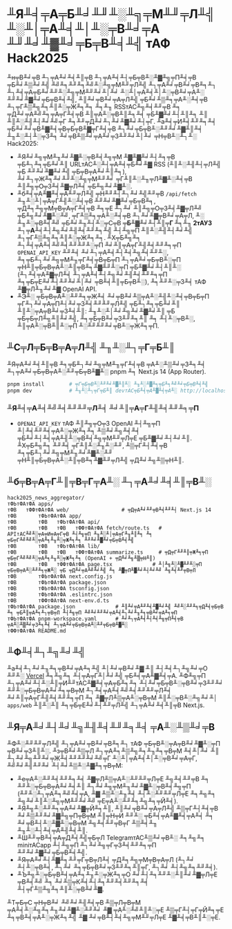 ﻿# ╨Я╨╡╤А╤Б╨╛╨╜╨░╨╗╤М╨╜╤Л╨╣ ╨░╨│╤А╨╡╨│╨░╤В╨╛╤А ╨╜╨╛╨▓╨╛╤Б╤В╨╡╨╣ тАФ Hack2025

╨н╤В╨╛╤В ╨┐╤А╨╛╨╡╨║╤В ╨┐╤А╨╡╨┤╤Б╤В╨░╨▓╨╗╤П╨╡╤В ╤Б╨╛╨▒╨╛╨╣ ╨╝╨╕╨╜╨╕╨╝╨░╨╗╤М╨╜╤Л╨╣ ╨┐╤А╨╛╤В╨╛╤В╨╕╨┐ ╨┐╨╡╤А╤Б╨╛╨╜╨░╨╗╤М╨╜╨╛╨│╨╛ ╨░╨│╤А╨╡╨│╨░╤В╨╛╤А╨░ ╨╜╨╛╨▓╨╛╤Б╤В╨╡╨╣,
╨║╨╛╤В╨╛╤А╤Л╨╣ ╤Б╨╛╨▒╨╕╤А╨░╨╡╤В ╨┐╤Г╨▒╨╗╨╕╨║╨░╤Ж╨╕╨╕ ╨╕╨╖ RSSтАС╨╗╨╡╨╜╤В ╨╕ ╤Д╨╛╤А╨╝╨╕╤А╤Г╨╡╤В ╨║╤А╨░╤В╨║╨╕╨╡ ╤Б╨▓╨╛╨┤╨║╨╕ ╨║ ╨║╨░╨╢╨┤╨╛╨╝╤Г
╨╕╨╜╤Д╨╛╨┐╨╛╨▓╨╛╨┤╤Г. ╨а╨╡╤И╨╡╨╜╨╕╨╡ ╤Б╨╛╨╛╤В╨▓╨╡╤В╤Б╤В╨▓╤Г╨╡╤В ╨┐╨╛╤Б╤В╨░╨╜╨╛╨▓╨║╨╡ ╨╖╨░╨┤╨░╤З╨╕ ╨╛╤В╨▒╨╛╤А╨╛╤З╨╜╨╛╨│╨╛ ╤Н╤В╨░╨┐╨░ Hack2025:

- ╨Я╨╛╨╗╤М╨╖╨╛╨▓╨░╤В╨╡╨╗╤М ╨▓╨▓╨╛╨┤╨╕╤В ╤Б╨┐╨╕╤Б╨╛╨║ URLтАС╨░╨┤╤А╨╡╤Б╨╛╨▓ RSS (╨║╨░╨╢╨┤╤Л╨╣ ╤Б ╨╜╨╛╨▓╨╛╨╣ ╤Б╤В╤А╨╛╨║╨╕),
  ╨╛╨┐╤Ж╨╕╨╛╨╜╨░╨╗╤М╨╜╨╛ ╤Г╨║╨░╨╖╤Л╨▓╨░╨╡╤В ╨║╨╗╤О╤З╨╡╨▓╤Л╨╡ ╤Б╨╗╨╛╨▓╨░.
- ╨б╨╡╤А╨▓╨╡╤А╨╜╤Л╨╣ ╤Н╨╜╨┤╨┐╨╛╨╣╨╜╤В `/api/fetch` ╨╖╨░╨│╤А╤Г╨╢╨░╨╡╤В ╨╜╨╛╨▓╨╛╤Б╤В╨╕, ╤Д╨╕╨╗╤М╤В╤А╤Г╨╡╤В ╨╕╤Е ╨┐╨╛
  ╨║╨╗╤О╤З╨╡╨▓╤Л╨╝ ╤Б╨╗╨╛╨▓╨░╨╝, ╤Г╨▒╨╕╤А╨░╨╡╤В ╨┐╨╛╨▓╤В╨╛╤А╤Л, ╨░ ╨╖╨░╤В╨╡╨╝ ╤Б╨╛╨╖╨┤╨░╤С╤В **╤Б╨▓╨╛╨┤╨║╤Г ╨╕╨╖ 2тАУ3 ╨┐╤А╨╡╨┤╨╗╨╛╨╢╨╡╨╜╨╕╨╣**
  ╨┤╨╗╤П ╨║╨░╨╢╨┤╨╛╨╣ ╨┐╤Г╨▒╨╗╨╕╨║╨░╤Ж╨╕╨╕. ╨Х╤Б╨╗╨╕ ╨┐╨╡╤А╨╡╨╝╨╡╨╜╨╜╨░╤П ╨╛╨║╤А╤Г╨╢╨╡╨╜╨╕╤П `OPENAI_API_KEY` ╨╜╨╡
  ╨╛╨┐╤А╨╡╨┤╨╡╨╗╨╡╨╜╨░, ╨╕╤Б╨┐╨╛╨╗╤М╨╖╤Г╨╡╤В╤Б╤П ╨┐╤А╨╛╤Б╤В╨░╤П ╤Н╨║╤Б╤В╤А╨░╨║╤В╨╕╨▓╨╜╨░╤П ╤Б╨▓╨╛╨┤╨║╨░ (╨┐╨╡╤А╨▓╤Л╨╡ ╨┐╤А╨╡╨┤╨╗╨╛╨╢╨╡╨╜╨╕╤П
  ╨╕╤Б╤Е╨╛╨┤╨╜╨╛╨│╨╛ ╤В╨╡╨║╤Б╤В╨░), ╨╕╨╜╨░╤З╨╡ тАФ ╨▓╤Л╨╖╨╛╨▓ OpenAI API.
- ╨Э╨░ ╤Б╤В╤А╨░╨╜╨╕╤Ж╨╡ ╨╛╤В╨╛╨▒╤А╨░╨╢╨░╨╡╤В╤Б╤П ╤Г╨┐╨╛╤А╤П╨┤╨╛╤З╨╡╨╜╨╜╤Л╨╣ ╤Б╨┐╨╕╤Б╨╛╨║ ╨║╨░╤А╤В╨╛╤З╨╡╨║: ╨╖╨░╨│╨╛╨╗╨╛╨▓╨╛╨║ ╤Б ╤Б╤Б╤Л╨╗╨║╨╛╨╣,
  ╨╕╤Б╤В╨╛╤З╨╜╨╕╨║ ╨╕ ╨┤╨░╤В╨░, ╨║╤А╨░╤В╨║╨░╤П ╨░╨╜╨╜╨╛╤В╨░╤Ж╨╕╤П.

## ╨С╤Л╤Б╤В╤А╤Л╨╣ ╨╖╨░╨┐╤Г╤Б╨║

╨Я╤А╨╛╨╡╨║╤В ╨╕╤Б╨┐╨╛╨╗╤М╨╖╤Г╨╡╤В ╤А╨░╨▒╨╛╤З╨╕╨╡ ╨┐╤А╨╛╤Б╤В╤А╨░╨╜╤Б╤В╨▓╨░ pnpm ╨╕ Next.js 14 (App Router).

```bash
pnpm install        # ╤Г╤Б╤В╨░╨╜╨╛╨▓╨║╨░ ╨╖╨░╨▓╨╕╤Б╨╕╨╝╨╛╤Б╤В╨╡╨╣
pnpm dev            # ╨╖╨░╨┐╤Г╤Б╨║ devтАС╤Б╨╡╤А╨▓╨╡╤А╨░ http://localhost:3000
```

### ╨Я╨╡╤А╨╡╨╝╨╡╨╜╨╜╤Л╨╡ ╨╛╨║╤А╤Г╨╢╨╡╨╜╨╕╤П

- `OPENAI_API_KEY` тАФ ╨║╨╗╤О╤З OpenAI ╨┤╨╗╤П ╨│╨╡╨╜╨╡╤А╨░╤Ж╨╕╨╕ ╨▒╨╛╨╗╨╡╨╡ ╤Б╨╛╨┤╨╡╤А╨╢╨░╤В╨╡╨╗╤М╨╜╤Л╤Е ╤Б╨▓╨╛╨┤╨╛╨║.
  ╨Х╤Б╨╗╨╕ ╨╜╨╡ ╤Г╨║╨░╨╖╨░╨╜, ╨▒╤Г╨┤╨╡╤В ╨╕╤Б╨┐╨╛╨╗╤М╨╖╨╛╨▓╨░╨╜ ╤Н╨║╤Б╤В╤А╨░╨║╤В╨╕╨▓╨╜╤Л╨╣ ╤Д╨╛╨╗╨▒╤Н╨║.

## ╨б╤В╤А╤Г╨║╤В╤Г╤А╨░ ╨┐╤А╨╛╨╡╨║╤В╨░

```
hack2025_news_aggregator/
тФЬтФАтФА apps/
тФВ   тФФтФАтФА web/                 # ╤Д╤А╨╛╨╜╤В╨╡╨╜╨┤ Next.js 14
тФВ       тФЬтФАтФА app/
тФВ       тФВ   тФЬтФАтФА api/
тФВ       тФВ   тФВ   тФФтФАтФА fetch/route.ts   # APIтАС╨╝╨░╤А╤И╤А╤Г╤В ╨┤╨╗╤П ╨╖╨░╨│╤А╤Г╨╖╨║╨╕ ╨╕ ╤Б╤Г╨╝╨╝╨░╤А╨╕╨╖╨░╤Ж╨╕╨╕ ╨╜╨╛╨▓╨╛╤Б╤В╨╡╨╣
тФВ       тФВ   тФЬтФАтФА lib/
тФВ       тФВ   тФВ   тФФтФАтФА summarize.ts     # ╤Д╤Г╨╜╨║╤Ж╨╕╤П ╤Б╤Г╨╝╨╝╨░╤А╨╕╨╖╨░╤Ж╨╕╨╕ (OpenAI + ╤Д╨╛╨╗╨▒╤Н╨║)
тФВ       тФВ   тФФтФАтФА page.tsx             # ╨│╨╗╨░╨▓╨╜╨░╤П ╤Б╤В╤А╨░╨╜╨╕╤Ж╨░ ╤Б ╤Д╨╛╤А╨╝╨╛╨╣ ╨╕ ╨▓╤Л╨▓╨╛╨┤╨╛╨╝ ╨╗╨╡╨╜╤В╤Л
тФВ       тФЬтФАтФА next.config.js
тФВ       тФЬтФАтФА package.json
тФВ       тФЬтФАтФА tsconfig.json
тФВ       тФЬтФАтФА .eslintrc.json
тФВ       тФФтФАтФА next-env.d.ts
тФЬтФАтФА package.json             # ╨║╨╛╤А╨╜╨╡╨▓╨╛╨╣ ╨╝╨░╨╜╨╕╤Д╨╡╤Б╤В ╨╕ ╤Б╨║╤А╨╕╨┐╤В╤Л ╨┤╨╗╤П ╨╝╨╛╨╜╨╛╤А╨╡╨┐╨╛╨╖╨╕╤В╨╛╤А╨╕╤П
тФЬтФАтФА pnpm-workspace.yaml      # ╨╛╨┐╤А╨╡╨┤╨╡╨╗╤П╨╡╤В ╤А╨░╨▒╨╛╤З╨╕╨╡ ╨┐╤А╨╛╤Б╤В╤А╨░╨╜╤Б╤В╨▓╨░
тФФтФАтФА README.md
```

## ╨Ф╨╡╨┐╨╗╨╛╨╣

╨а╨╡╨┐╨╛╨╖╨╕╤В╨╛╤А╨╕╨╣ ╨│╨╛╤В╨╛╨▓ ╨║ ╨┤╨╡╨┐╨╗╨╛╤О ╨╜╨░ [Vercel](https://vercel.com/) ╨╕╨╗╨╕ ╨┤╤А╤Г╨│╨╛╨╣
╤Б╨╡╤А╨▓╨╡╤А. ╨Ф╨╗╤П ╨┐╤А╨╛╨┤╨░╨║╤И╨╜тАС╨▓╨╡╤А╤Б╨╕╨╕ ╨┤╨╛╤Б╤В╨░╤В╨╛╤З╨╜╨╛ ╨╜╨░╤Б╤В╤А╨╛╨╕╤В╤М ╨┐╨╡╤А╨╡╨╝╨╡╨╜╨╜╤Л╨╡ ╨╛╨║╤А╤Г╨╢╨╡╨╜╨╕╤П ╨╕
╨▓╤Л╨▒╤А╨░╤В╤М ╨║╨░╤В╨░╨╗╨╛╨│ `apps/web` ╨║╨░╨║ ╨╕╤Б╤Е╨╛╨┤╨╜╤Л╨╣ ╨┐╤А╨╛╨╡╨║╤В Next.js.

## ╨Я╤А╨╛╨┤╨╛╨╗╨╢╨╡╨╜╨╕╨╡ ╤А╨░╨▒╨╛╤В

╨Ф╨░╨╜╨╜╤Л╨╣ ╨┐╤А╨╛╤В╨╛╤В╨╕╨┐ тАФ ╤Б╤В╨░╤А╤В╨╛╨▓╨░╤П ╤В╨╛╤З╨║╨░. ╨з╤В╨╛╨▒╤Л ╨┐╤А╨╕╨▒╨╗╨╕╨╖╨╕╤В╤М ╨╡╨│╨╛ ╨║ ╨┐╨╛╨╗╨╜╨╛╤Ж╨╡╨╜╨╜╨╛╨╝╤Г
╨░╨│╤А╨╡╨│╨░╤В╨╛╤А╤Г, ╨╝╨╛╨╢╨╜╨╛ ╨┤╨╛╨▒╨░╨▓╨╕╤В╤М:

- ╨е╤А╨░╨╜╨╡╨╜╨╕╨╡ ╨▓╤Л╨▒╤А╨░╨╜╨╜╤Л╤Е ╨╗╨╡╨╜╤В ╨╕ ╨╜╨░╤Б╤В╤А╨╛╨╡╨║ ╨┐╨╛╨╗╤М╨╖╨╛╨▓╨░╤В╨╡╨╗╤П (╨╜╨░╨┐╤А╨╕╨╝╨╡╤А, ╨▓ ╨▒╨░╨╖╨╡ ╨┤╨░╨╜╨╜╤Л╤Е
  ╨╕╨╗╨╕ ╨╗╨╛╨║╨░╨╗╤М╨╜╨╛╨╝ ╤Е╤А╨░╨╜╨╕╨╗╨╕╤Й╨╡).
- ╨Я╨╗╨░╨╜╨╕╤А╨╛╨▓╤Й╨╕╨║, ╨║╨╛╤В╨╛╤А╤Л╨╣ ╨▒╤Г╨┤╨╡╤В ╨╛╨▒╨╜╨╛╨▓╨╗╤П╤В╤М ╨║╤Н╤И ╨╜╨░ ╤Б╨╡╤А╨▓╨╡╤А╨╡ ╨╕ ╨╛╤В╨┤╨░╨▓╨░╤В╤М ╨╗╨╡╨╜╤В╤Г ╨▒╨╡╨╖
  ╨╖╨░╨┤╨╡╤А╨╢╨╡╨║.
- ╨Ш╨╜╤В╨╡╤А╤Д╨╡╨╣╤Б╤Л TelegramтАС╨▒╨╛╤В╨░ ╨╕╨╗╨╕ miniтАСapp ╨┤╨╗╤П ╨┐╨╛╨╗╤Г╤З╨╡╨╜╨╕╤П ╨╜╨╛╨▓╨╛╤Б╤В╨╡╨╣.
- ╨Я╤А╨╛╨┤╨▓╨╕╨╜╤Г╤В╤Л╨╡ ╤Д╨╕╨╗╤М╤В╤А╤Л (╨┐╨╛ ╨┤╨░╤В╨╡, ╨┐╨╛ ╨╕╤Б╤В╨╛╤З╨╜╨╕╨║╤Г, ╨┐╨╛ ╨┤╨╗╨╕╨╜╨╡).
- ╨Ъ╨╗╨░╤Б╤В╨╡╤А╨╕╨╖╨░╤Ж╨╕╤О ╨╛╨┤╨╕╨╜╨░╨║╨╛╨▓╤Л╤Е ╤В╨╡╨╝ ╨╕ ╨╛╨▒╤К╨╡╨┤╨╕╨╜╨╡╨╜╨╕╨╡ ╨┤╤Г╨▒╨╗╨╕╨║╨░╤В╨╛╨▓.

╨Т╤Б╤С ╤Н╤В╨╛ ╨╝╨╛╨╢╨╡╤В ╨▒╤Л╤В╤М ╤А╨╡╨░╨╗╨╕╨╖╨╛╨▓╨░╨╜╨╛ ╨▓ ╤А╨░╨╝╨║╨░╤Е ╨▒╤Г╨┤╤Г╤Й╨╕╤Е ╨╕╤В╨╡╤А╨░╤Ж╨╕╨╣ ╨▓ ╨╛╤В╨┤╨╡╨╗╤М╨╜╤Л╤Е ╨▓╨╡╤В╨║╨░╤Е.
